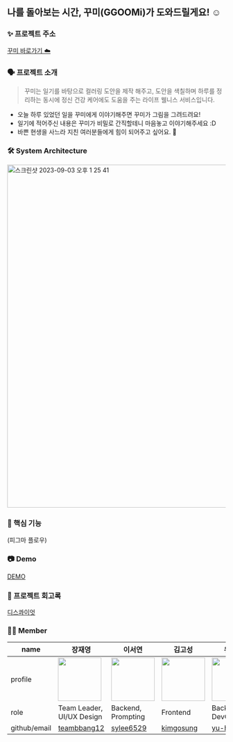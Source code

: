 ## 나를 돌아보는 시간, 꾸미(GGOOMi)가 도와드릴게요! ☺️

### ✨ 프로젝트 주소
[꾸미 바로가기 ☁️](http://ggoomi.world/)

### 🗣 프로젝트 소개
> 꾸미는 일기를 바탕으로 컬러링 도안을 제작 해주고, 도안을 색칠하며 하루를 정리하는 동시에 정신 건강 케어에도 도움을 주는 라이프 웰니스 서비스입니다.
> 
* 오늘 하루 있었던 일을 꾸미에게 이야기해주면 꾸미가 그림을 그려드려요!  
* 일기에 적어주신 내용은 꾸미가 비밀로 간직할테니 마음놓고 이야기해주세요 :D
* 바쁜 현생을 사느라 지친 여러분들에게 힘이 되어주고 싶어요. 💪

### 🛠 System Architecture
<img width="789" alt="스크린샷 2023-09-03 오후 1 25 41" src="https://github.com/prompter-day-2023/.github/assets/96467030/a6f2a88c-fd04-4ed8-8816-ad4729817d80">

### 🎨 핵심 기능

(피그마 플로우)

### 📷 Demo

[DEMO](https://youtu.be/I7PFO_c1o-M)

### 📝 프로젝트 회고록
[디스콰이엇](https://disquiet.io/product/%EC%96%B4%EB%A5%B8%EC%9D%B4%EB%A5%BC-%EC%9C%84%ED%95%9C-%EA%B7%B8%EB%A6%BC-%EC%9D%BC%EA%B8%B0-%EC%BB%AC%EB%9F%AC%EB%A7%81%EB%B6%81-%EA%BE%B8%EB%AF%B8)

### 👩‍💻 Member
| name | 장재영 | 이서연 | 김고성 | 유희진 |
| --- | --- | --- | --- | --- |
| profile | <img src="https://github.com/prompter-day-2023/.github/assets/96467030/8e2e9ae8-1fa0-4277-8b39-3a85befa4575" width=100px height=100px/> | <img src="https://avatars.githubusercontent.com/u/68765200?v=4" width=100px height=100px/> | <img src="https://avatars.githubusercontent.com/u/121794841?v=4" width=100px height=100px/> | <img src="https://avatars.githubusercontent.com/u/96467030?v=4" width=100px height=100px/> |
| role | Team Leader,<br/>UI/UX Design | Backend,<br/>Prompting | Frontend | Backend,<br/>DevOps |
| github/email | [teambbang12](teambbang12@naver.com) | [sylee6529](https://github.com/sylee6529) | [kimgosung](https://github.com/kimgosung) | [yu-heejin](http://github.com/yu-heejin) |

